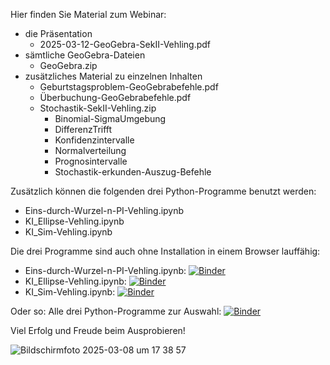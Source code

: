 Hier finden Sie Material zum Webinar:
- die Präsentation
   - 2025-03-12-GeoGebra-SekII-Vehling.pdf
- sämtliche GeoGebra-Dateien
   - GeoGebra.zip
- zusätzliches Material zu einzelnen Inhalten
   - Geburtstagsproblem-GeoGebrabefehle.pdf
   - Überbuchung-GeoGebrabefehle.pdf 
   - Stochastik-SekII-Vehling.zip
     - Binomial-SigmaUmgebung
     - DifferenzTrifft
     - Konfidenzintervalle
     - Normalverteilung
     - Prognosintervalle
     - Stochastik-erkunden-Auszug-Befehle
    
Zusätzlich können die folgenden drei Python-Programme benutzt werden:
- Eins-durch-Wurzel-n-PI-Vehling.ipynb
- KI_Ellipse-Vehling.ipynb
- KI_Sim-Vehling.ipynb

Die drei Programme sind auch ohne Installation in einem Browser lauffähig:
- Eins-durch-Wurzel-n-PI-Vehling.ipynb: [![Binder](https://mybinder.org/badge_logo.svg)](https://mybinder.org/v2/gh/RVeh/GeoGebraSekII/main?filepath=Eins-durch-Wurzel-n-PI-Vehling.ipynb)
- KI_Ellipse-Vehling.ipynb: [![Binder](https://mybinder.org/badge_logo.svg)](https://mybinder.org/v2/gh/RVeh/GeoGebraSekII/main?filepath=KI_Ellipse-Vehling.ipynb)
- KI_Sim-Vehling.ipynb: [![Binder](https://mybinder.org/badge_logo.svg)](https://mybinder.org/v2/gh/RVeh/GeoGebraSekII/main?filepath=KI_Sim-Vehling.ipynb)

Oder so: Alle drei Python-Programme zur Auswahl: [![Binder](https://mybinder.org/badge_logo.svg)](https://mybinder.org/v2/gh/RVeh/GeoGebraSekII/HEAD)

Viel Erfolg und Freude beim Ausprobieren! 


![Bildschirmfoto 2025-03-08 um 17 38 57](https://github.com/user-attachments/assets/bb936112-df25-4bdc-95f9-d9aa51b5e02a)

